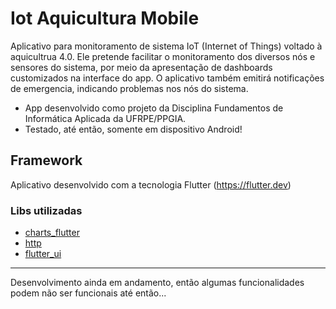 # Iot Aquicultura Mobile

Aplicativo para monitoramento de sistema IoT (Internet of Things) voltado à aquicultrua 4.0. Ele pretende facilitar o monitoramento dos diversos nós e sensores do sistema, por meio da apresentação de dashboards customizados na interface do app. O aplicativo também emitirá notificações de emergencia, indicando problemas nos nós do sistema.

- App desenvolvido como projeto da Disciplina Fundamentos de Informática Aplicada da UFRPE/PPGIA.
- Testado, até então, somente em dispositivo Android!

## Framework

Aplicativo desenvolvido com a tecnologia Flutter (https://flutter.dev)

### Libs utilizadas

- [charts_flutter](https://pub.dev/packages/charts_flutter)
- [http](https://pub.dev/packages/http)
- [flutter_ui](https://pub.dev/packages/flutter_ui)

---

Desenvolvimento ainda em andamento, então algumas funcionalidades podem não ser funcionais até então...
